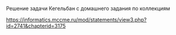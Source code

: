 Решение задачи Кегельбан с домашнего задания по коллекциям


https://informatics.mccme.ru/mod/statements/view3.php?id=2741&chapterid=3175

